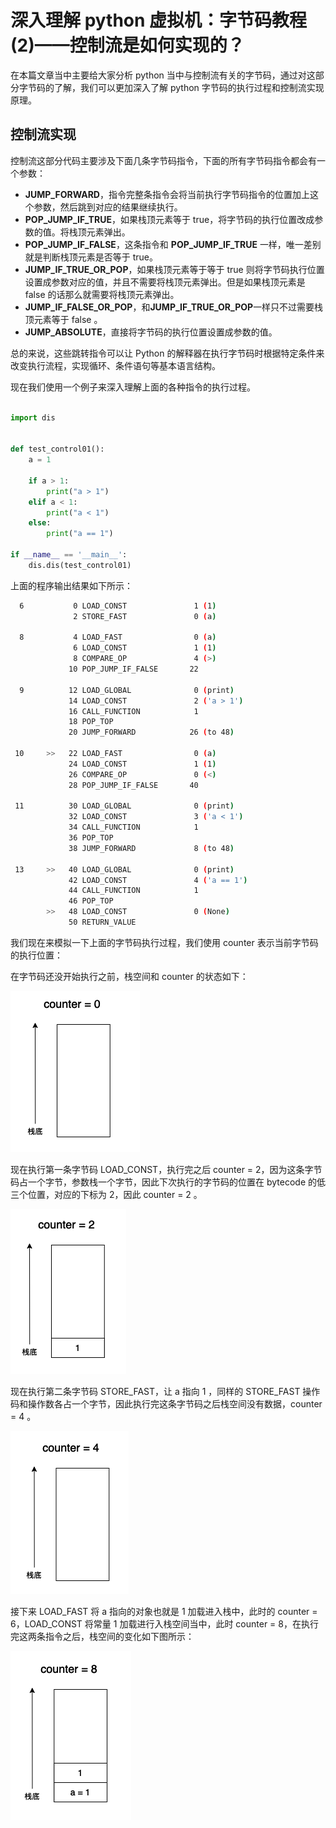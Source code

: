 # 深入理解 python 虚拟机：字节码教程(2)——控制流是如何实现的？

在本篇文章当中主要给大家分析 python 当中与控制流有关的字节码，通过对这部分字节码的了解，我们可以更加深入了解 python 字节码的执行过程和控制流实现原理。

## 控制流实现

控制流这部分代码主要涉及下面几条字节码指令，下面的所有字节码指令都会有一个参数：

- **JUMP_FORWARD**，指令完整条指令会将当前执行字节码指令的位置加上这个参数，然后跳到对应的结果继续执行。
- **POP_JUMP_IF_TRUE**，如果栈顶元素等于 true，将字节码的执行位置改成参数的值。将栈顶元素弹出。
- **POP_JUMP_IF_FALSE**，这条指令和 **POP_JUMP_IF_TRUE** 一样，唯一差别就是判断栈顶元素是否等于 true。 
- **JUMP_IF_TRUE_OR_POP**，如果栈顶元素等于等于 true 则将字节码执行位置设置成参数对应的值，并且不需要将栈顶元素弹出。但是如果栈顶元素是 false 的话那么就需要将栈顶元素弹出。
- **JUMP_IF_FALSE_OR_POP**，和**JUMP_IF_TRUE_OR_POP**一样只不过需要栈顶元素等于 false 。
- **JUMP_ABSOLUTE**，直接将字节码的执行位置设置成参数的值。

总的来说，这些跳转指令可以让 Python 的解释器在执行字节码时根据特定条件来改变执行流程，实现循环、条件语句等基本语言结构。

现在我们使用一个例子来深入理解上面的各种指令的执行过程。

```python

import dis


def test_control01():
    a = 1

    if a > 1:
        print("a > 1")
    elif a < 1:
        print("a < 1")
    else:
        print("a == 1")

if __name__ == '__main__':
    dis.dis(test_control01)
```

上面的程序输出结果如下所示：

```bash
  6           0 LOAD_CONST               1 (1)
              2 STORE_FAST               0 (a)

  8           4 LOAD_FAST                0 (a)
              6 LOAD_CONST               1 (1)
              8 COMPARE_OP               4 (>)
             10 POP_JUMP_IF_FALSE       22

  9          12 LOAD_GLOBAL              0 (print)
             14 LOAD_CONST               2 ('a > 1')
             16 CALL_FUNCTION            1
             18 POP_TOP
             20 JUMP_FORWARD            26 (to 48)

 10     >>   22 LOAD_FAST                0 (a)
             24 LOAD_CONST               1 (1)
             26 COMPARE_OP               0 (<)
             28 POP_JUMP_IF_FALSE       40

 11          30 LOAD_GLOBAL              0 (print)
             32 LOAD_CONST               3 ('a < 1')
             34 CALL_FUNCTION            1
             36 POP_TOP
             38 JUMP_FORWARD             8 (to 48)

 13     >>   40 LOAD_GLOBAL              0 (print)
             42 LOAD_CONST               4 ('a == 1')
             44 CALL_FUNCTION            1
             46 POP_TOP
        >>   48 LOAD_CONST               0 (None)
             50 RETURN_VALUE
```

我们现在来模拟一下上面的字节码执行过程，我们使用 counter 表示当前字节码的执行位置：

在字节码还没开始执行之前，栈空间和 counter 的状态如下：

![56-bytecode](../images/56-bytecode.png)

现在执行第一条字节码 LOAD_CONST，执行完之后 counter = 2，因为这条字节码占一个字节，参数栈一个字节，因此下次执行的字节码的位置在 bytecode 的低三个位置，对应的下标为 2，因此 counter = 2 。

![56-bytecode](../images/57-bytecode.png)

现在执行第二条字节码 STORE_FAST，让 a 指向 1 ，同样的 STORE_FAST 操作码和操作数各占一个字节，因此执行完这条字节码之后栈空间没有数据，counter = 4 。

![56-bytecode](../images/58-bytecode.png)

接下来 LOAD_FAST 将 a 指向的对象也就是 1 加载进入栈中，此时的 counter = 6，LOAD_CONST 将常量 1 加载进行入栈空间当中，此时 counter = 8，在执行完这两条指令之后，栈空间的变化如下图所示：

![56-bytecode](../images/59-bytecode.png)